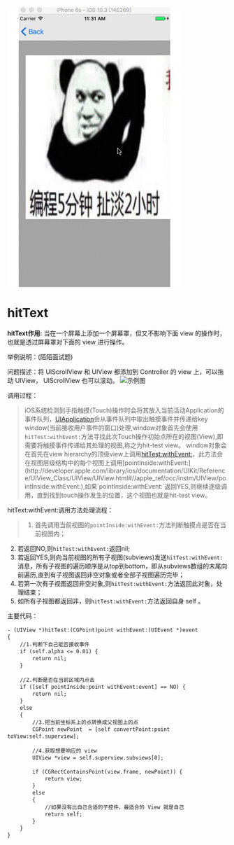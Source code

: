  ![效果图](https://github.com/CoderZhenLee/hitText/blob/master/hitText.gif)

# hitText

**hitText作用:**  当在一个屏幕上添加一个屏幕罩，但又不影响下面 view 的操作时，也就是透过屏幕罩对下面的 view 进行操作。

举例说明：(陌陌面试题)

问题描述：将 UIScrollView 和 UIView 都添加到 Controller 的 view 上，可以拖动 UIView， UIScrollView 也可以滚动。
![示例图](http://upload-images.jianshu.io/upload_images/2370110-39fdaa46cc89692b.png?imageMogr2/auto-orient/strip%7CimageView2/2/w/1240)

调用过程：
> iOS系统检测到手指触摸(Touch)操作时会将其放入当前活动Application的事件队列，[UIApplication](http://developer.apple.com/library/ios/documentation/UIKit/Reference/UIApplication_Class/)会从事件队列中取出触摸事件并传递给key window(当前接收用户事件的窗口)处理,window对象首先会使用`hitTest:withEvent:`方法寻找此次Touch操作初始点所在的视图(View),即需要将触摸事件传递给其处理的视图,称之为hit-test view。
window对象会在首先在view hierarchy的顶级view上调用[hitTest:withEvent:](http://developer.apple.com/library/ios/documentation/UIKit/Reference/UIView_Class/UIView/UIView.html#//apple_ref/occ/instm/UIView/hitTest:withEvent:)，此方法会在视图层级结构中的每个视图上调用[pointInside:withEvent:](http://developer.apple.com/library/ios/documentation/UIKit/Reference/UIView_Class/UIView/UIView.html#//apple_ref/occ/instm/UIView/pointInside:withEvent:),如果`pointInside:withEvent:`返回YES,则继续逐级调用，直到找到touch操作发生的位置，这个视图也就是hit-test view。


hitText:withEvent:调用方法处理流程：

> 1. 首先调用当前视图的`pointInside:withEvent:`方法判断触摸点是否在当前视图内；
2. 若返回NO,则`hitTest:withEvent:`返回nil;
3. 若返回YES,则向当前视图的所有子视图(subviews)发送`hitTest:withEvent:`消息，所有子视图的遍历顺序是从top到bottom，即从subviews数组的末尾向前遍历,直到有子视图返回非空对象或者全部子视图遍历完毕；
4. 若第一次有子视图返回非空对象,则`hitTest:withEvent:`方法返回此对象，处理结束；
5. 如所有子视图都返回非，则`hitTest:withEvent:`方法返回自身 self 。

主要代码：
````
- (UIView *)hitTest:(CGPoint)point withEvent:(UIEvent *)event
{
    //1.判断下自己能否接收事件
    if (self.alpha <= 0.01) {
        return nil;
    }

    //2.判断是否在当前区域内点击
    if ([self pointInside:point withEvent:event] == NO) {
        return nil;
    }
    else
    {
        //3.把当前坐标系上的点转换成父视图上的点
        CGPoint newPoint  = [self convertPoint:point toView:self.superview];
        
        //4.获取想要响应的 view
        UIView *view = self.superview.subviews[0];
        
        if (CGRectContainsPoint(view.frame, newPoint)) {
            return view;
        }
        else
        {
            //如果没有比自己合适的子控件，最适合的 View 就是自己
            return self;
        }
    }
}
````
